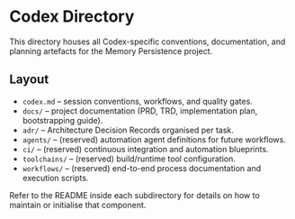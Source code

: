# Codex Directory

This directory houses all Codex-specific conventions, documentation, and planning artefacts for the Memory Persistence project.

## Layout
- `codex.md` – session conventions, workflows, and quality gates.
- `docs/` – project documentation (PRD, TRD, implementation plan, bootstrapping guide).
- `adr/` – Architecture Decision Records organised per task.
- `agents/` – (reserved) automation agent definitions for future workflows.
- `ci/` – (reserved) continuous integration and automation blueprints.
- `toolchains/` – (reserved) build/runtime tool configuration.
- `workflows/` – (reserved) end-to-end process documentation and execution scripts.

Refer to the README inside each subdirectory for details on how to maintain or initialise that component.
